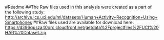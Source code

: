 #Readme
##The Raw files used in this analysis were created as a part of the following study:
http://archive.ics.uci.edu/ml/datasets/Human+Activity+Recognition+Using+Smartphones 
##Raw files used are available for download here:
https://d396qusza40orc.cloudfront.net/getdata%2Fprojectfiles%2FUCI%20HAR%20Dataset.zip 

